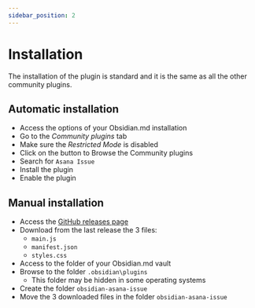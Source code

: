 ```yaml
---
sidebar_position: 2
---
```

# Installation

The installation of the plugin is standard and it is the same as all the other community plugins.

## Automatic installation

- Access the options of your Obsidian.md installation
- Go to the _Community plugins_ tab
- Make sure the _Restricted Mode_ is disabled
- Click on the button to Browse the Community plugins
- Search for `Asana Issue`
- Install the plugin
- Enable the plugin


## Manual installation

- Access the [GitHub releases page](https://github.com/marc0l92/obsidian-asana-issue/releases)
- Download from the last release the 3 files:
    - `main.js`
    - `manifest.json`
    - `styles.css`
- Access to the folder of your Obsidian.md vault
- Browse to the folder `.obsidian\plugins`
    - This folder may be hidden in some operating systems
- Create the folder `obsidian-asana-issue`
- Move the 3 downloaded files in the folder `obsidian-asana-issue`
